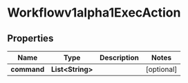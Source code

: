 

# Workflowv1alpha1ExecAction

## Properties

Name | Type | Description | Notes
------------ | ------------- | ------------- | -------------
**command** | **List&lt;String&gt;** |  |  [optional]



